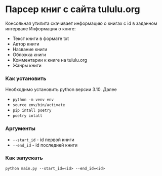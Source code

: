 # Парсер книг с сайта tululu.org

Консольная утилита скачивает информацию о книгах с id в заданном интервале
Информация о книге:
* Текст книги в формате txt
* Автор книги
* Название книги
* Обложка книги
* Комментарии к книге на tululu.org
* Жанры книги

### Как установить

Необходимо установить python версии 3.10. Далее
* ```python -m venv env```
* ```source env/bin/activate```
* ```pip intall poetry```
* ```poetry intall```

### Аргументы

* `--start_id` - id первой книги
* `--end_id` - id последней книги

### Как запускать

```python main.py --start_id=<id> --end_id=<id>```
